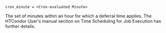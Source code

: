     cron_minute = <Cron-evaluated Minute>

The set of minutes within an hour for which a deferral time applies. The
HTCondor User's manual section on Time Scheduling for Job Execution has
further details.
